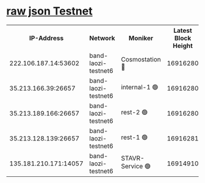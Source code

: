 
[raw json Testnet](https://rpc-check.bandt.stavr.tech/bandt/rpcbandt_result.json)
=

<table><tr><th>IP-Address</th><th>Network</th><th>Moniker</th><th>Latest Block Height</th><th>Earliest Block Height</th><th>Catching Up</th><th>Tx Index</th><th>Voting Power</th><th>Scan Time</th></tr><tr><td>222.106.187.14:53602</td><td>band-laozi-testnet6</td><td>Cosmostation 🔴</td><td>16916280</td><td>16668001</td><td>False</td><td>on</td><td>2203686</td><td>2024-03-18T18:22:08.303411976UTC</td></tr><tr><td>35.213.166.39:26657</td><td>band-laozi-testnet6</td><td>internal-1 🟢</td><td>16916280</td><td>16816280</td><td>False</td><td>on</td><td>0</td><td>2024-03-18T18:22:09.184499725UTC</td></tr><tr><td>35.213.189.166:26657</td><td>band-laozi-testnet6</td><td>rest-2 🟢</td><td>16916280</td><td>16816280</td><td>False</td><td>on</td><td>0</td><td>2024-03-18T18:22:10.130904354UTC</td></tr><tr><td>35.213.128.139:26657</td><td>band-laozi-testnet6</td><td>rest-1 🟢</td><td>16916281</td><td>16816281</td><td>False</td><td>on</td><td>0</td><td>2024-03-18T18:22:11.034071913UTC</td></tr><tr><td>135.181.210.171:14057</td><td>band-laozi-testnet6</td><td>STAVR-Service 🟢</td><td>16914910</td><td>16870501</td><td>False</td><td>on</td><td>0</td><td>2024-03-18T18:22:06.997310956UTC</td></tr></table>

